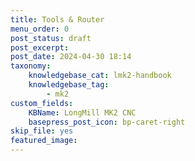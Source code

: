 ```yaml
---
title: Tools & Router
menu_order: 0
post_status: draft
post_excerpt: 
post_date: 2024-04-30 18:14
taxonomy:
    knowledgebase_cat: lmk2-handbook
    knowledgebase_tag:
        - mk2
custom_fields:
    KBName: LongMill MK2 CNC
    basepress_post_icon: bp-caret-right
skip_file: yes
featured_image: 
---
```


